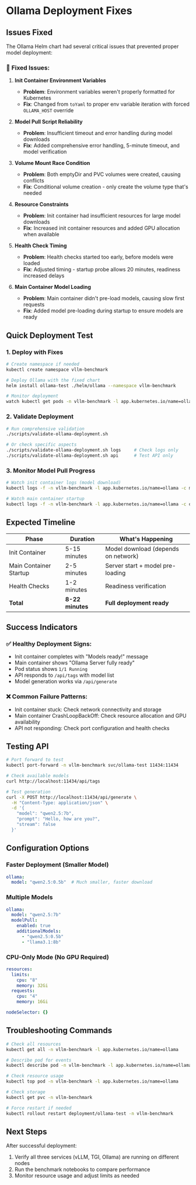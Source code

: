 # Ollama Deployment Fixes

## Issues Fixed

The Ollama Helm chart had several critical issues that prevented proper model deployment:

### 🔧 **Fixed Issues:**

1. **Init Container Environment Variables** 
   - **Problem**: Environment variables weren't properly formatted for Kubernetes
   - **Fix**: Changed from `toYaml` to proper env variable iteration with forced `OLLAMA_HOST` override

2. **Model Pull Script Reliability**
   - **Problem**: Insufficient timeout and error handling during model downloads
   - **Fix**: Added comprehensive error handling, 5-minute timeout, and model verification

3. **Volume Mount Race Condition**
   - **Problem**: Both emptyDir and PVC volumes were created, causing conflicts
   - **Fix**: Conditional volume creation - only create the volume type that's needed

4. **Resource Constraints**
   - **Problem**: Init container had insufficient resources for large model downloads
   - **Fix**: Increased init container resources and added GPU allocation when available

5. **Health Check Timing**
   - **Problem**: Health checks started too early, before models were loaded
   - **Fix**: Adjusted timing - startup probe allows 20 minutes, readiness increased delays

6. **Main Container Model Loading**
   - **Problem**: Main container didn't pre-load models, causing slow first requests
   - **Fix**: Added model pre-loading during startup to ensure models are ready

## Quick Deployment Test

### 1. Deploy with Fixes
```bash
# Create namespace if needed
kubectl create namespace vllm-benchmark

# Deploy Ollama with the fixed chart
helm install ollama-test ./helm/ollama --namespace vllm-benchmark

# Monitor deployment
watch kubectl get pods -n vllm-benchmark -l app.kubernetes.io/name=ollama
```

### 2. Validate Deployment
```bash
# Run comprehensive validation
./scripts/validate-ollama-deployment.sh

# Or check specific aspects
./scripts/validate-ollama-deployment.sh logs     # Check logs only
./scripts/validate-ollama-deployment.sh api      # Test API only
```

### 3. Monitor Model Pull Progress
```bash
# Watch init container logs (model download)
kubectl logs -f -n vllm-benchmark -l app.kubernetes.io/name=ollama -c model-pull

# Watch main container startup
kubectl logs -f -n vllm-benchmark -l app.kubernetes.io/name=ollama -c ollama
```

## Expected Timeline

| Phase | Duration | What's Happening |
|-------|----------|------------------|
| Init Container | 5-15 minutes | Model download (depends on network) |
| Main Container Startup | 2-5 minutes | Server start + model pre-loading |
| Health Checks | 1-2 minutes | Readiness verification |
| **Total** | **8-22 minutes** | **Full deployment ready** |

## Success Indicators

### ✅ Healthy Deployment Signs:
- Init container completes with "Models ready!" message
- Main container shows "Ollama Server fully ready"
- Pod status shows `1/1 Running`
- API responds to `/api/tags` with model list
- Model generation works via `/api/generate`

### ❌ Common Failure Patterns:
- Init container stuck: Check network connectivity and storage
- Main container CrashLoopBackOff: Check resource allocation and GPU availability
- API not responding: Check port configuration and health checks

## Testing API

```bash
# Port forward to test
kubectl port-forward -n vllm-benchmark svc/ollama-test 11434:11434

# Check available models
curl http://localhost:11434/api/tags

# Test generation
curl -X POST http://localhost:11434/api/generate \
  -H "Content-Type: application/json" \
  -d '{
    "model": "qwen2.5:7b",
    "prompt": "Hello, how are you?",
    "stream": false
  }'
```

## Configuration Options

### Faster Deployment (Smaller Model)
```yaml
ollama:
  model: "qwen2.5:0.5b"  # Much smaller, faster download
```

### Multiple Models
```yaml
ollama:
  model: "qwen2.5:7b"
  modelPull:
    enabled: true
    additionalModels:
      - "qwen2.5:0.5b"
      - "llama3.1:8b"
```

### CPU-Only Mode (No GPU Required)
```yaml
resources:
  limits:
    cpu: "8"
    memory: 32Gi
  requests:
    cpu: "4"
    memory: 16Gi

nodeSelector: {}
```

## Troubleshooting Commands

```bash
# Check all resources
kubectl get all -n vllm-benchmark -l app.kubernetes.io/name=ollama

# Describe pod for events
kubectl describe pod -n vllm-benchmark -l app.kubernetes.io/name=ollama

# Check resource usage
kubectl top pod -n vllm-benchmark -l app.kubernetes.io/name=ollama

# Check storage
kubectl get pvc -n vllm-benchmark

# Force restart if needed
kubectl rollout restart deployment/ollama-test -n vllm-benchmark
```

## Next Steps

After successful deployment:
1. Verify all three services (vLLM, TGI, Ollama) are running on different nodes
2. Run the benchmark notebooks to compare performance
3. Monitor resource usage and adjust limits as needed
